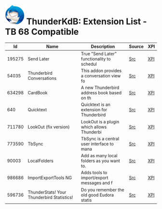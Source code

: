 # ![Thunderstorm icon](../../rep-resources/Thunderbird-icon.png) ThunderKdB: Extension List - TB 68 Compatible


| Id | Name | Description | Source | XPI |
|---|---|---|---|---|
|195275 | Send Later | True "Send Later" functionality to schedul | [Src](./195275-send-later-3/src) | [XPI](..\extensions-all\exts-tb68-comp\195275-send-later-3\xpi)|
|54035 | Thunderbird Conversations | This addon provides a conversation view fo | [Src](./54035-gmail-conversation-view/src) | [XPI](..\extensions-all\exts-tb68-comp\54035-gmail-conversation-view\xpi)|
|634298 | CardBook | A new Thunderbird address book based on th | [Src](./634298-cardbook/src) | [XPI](..\extensions-all\exts-tb68-comp\634298-cardbook\xpi)|
|640 | Quicktext | Quicktext is an extension for Thunderbird  | [Src](./640-quicktext/src) | [XPI](..\extensions-all\exts-tb68-comp\640-quicktext\xpi)|
|711780 | LookOut (fix version) | LookOut is a plugin which allows Thunderbi | [Src](./711780-lookout-fix-version/src) | [XPI](..\extensions-all\exts-tb68-comp\711780-lookout-fix-version\xpi)|
|773590 | TbSync | TbSync is a central user interface to mana | [Src](./773590-tbsync/src) | [XPI](..\extensions-all\exts-tb68-comp\773590-tbsync\xpi)|
|90003 | LocalFolders | Add as many local folders as you want to.  | [Src](./90003-localfolder/src) | [XPI](..\extensions-all\exts-tb68-comp\90003-localfolder\xpi)|
|986686 | ImportExportTools NG | Adds tools to import/export messages and f | [Src](./986686-importexporttools-ng/src) | [XPI](..\extensions-all\exts-tb68-comp\986686-importexporttools-ng\xpi)|
|596736 | ThunderStats! Your Thunderbird Statistics! | Do you remember the old good Eudora statis | [Src](./596736-thunderstats/src) | [XPI](..\extensions-all\exts-tb68-comp\596736-thunderstats\xpi)|




